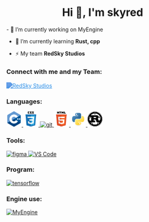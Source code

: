 <h1 align="center">Hi 👋, I'm skyred</h1>
- 🔭 I’m currently working on <a src='https://github.com/777Chara777/MyEngine'>MyEngine</a>

- 🌱 I’m currently learning **Rust, cpp**

- ⚡ My team **RedSky Studios**

<h3 align="left">Connect with me and my Team:</h3>
<p align="left">
<a href="https://discord.gg/mXKdyJmfJv" target="blank"><img align="center" src="https://img.icons8.com/?size=512&id=30888&format=png" style='filter: invert(39%) sepia(96%) saturate(1436%) hue-rotate(188deg) brightness(97%) contrast(86%)' alt="RedSky Studios" height="40" width="40"></a>
</p>

<h3 align="left">Languages:</h3>
<p align="left"> <a href="https://www.w3schools.com/cpp/" target="_blank" rel="noreferrer"> <img src="https://raw.githubusercontent.com/devicons/devicon/master/icons/cplusplus/cplusplus-original.svg" alt="cplusplus" width="40" height="40"/> </a> <a href="https://www.w3schools.com/css/" target="_blank" rel="noreferrer"> <img src="https://raw.githubusercontent.com/devicons/devicon/master/icons/css3/css3-original-wordmark.svg" alt="css3" width="40" height="40"/> </a> <a href="https://git-scm.com/" target="_blank" rel="noreferrer"> <img src="https://www.vectorlogo.zone/logos/git-scm/git-scm-icon.svg" alt="git" width="40" height="40"/> </a> <a href="https://www.w3.org/html/" target="_blank" rel="noreferrer"> <img src="https://raw.githubusercontent.com/devicons/devicon/master/icons/html5/html5-original-wordmark.svg" alt="html5" width="40" height="40"/> </a> <a href="https://www.python.org" target="_blank" rel="noreferrer"> <img src="https://raw.githubusercontent.com/devicons/devicon/master/icons/python/python-original.svg" alt="python" width="40" height="40"/> </a> <a href="https://www.rust-lang.org" target="_blank" rel="noreferrer"> <img src="https://raw.githubusercontent.com/devicons/devicon/master/icons/rust/rust-plain.svg" alt="rust" width="40" height="40"/> </a> 

<h3 align="left">Tools:</h3>
<a href="https://www.figma.com/" target="_blank" rel="noreferrer"> <img src="https://www.vectorlogo.zone/logos/figma/figma-icon.svg" alt="figma" width="40" height="40"/> </a> <a href="https://code.visualstudio.com/" target="_blank" rel="noreferrer"> <img src="https://img.icons8.com/?size=512&id=9OGIyU8hrxW5&format=png" alt="VS Code" width="40" height="40"/> </a> 

<h3 align="left">Program:</h3>
<a href="https://www.tensorflow.org" target="_blank" rel="noreferrer"> <img src="https://www.vectorlogo.zone/logos/tensorflow/tensorflow-icon.svg" alt="tensorflow" width="40" height="40"/> </a> 
<h3 align="left">Engine use:</h3>
<a href="https://github.com/777Chara777/MyEngine" target="_blank" rel="noreferrer"> <img src="https://www.vectorlogo.zone/logos/unity3d/unity3d-icon.svg" alt="MyEngine" width="40" height="40"/> </a> </p>
